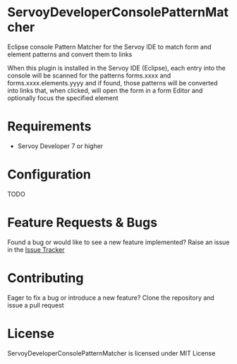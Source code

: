 # ServoyDeveloperConsolePatternMatcher
Eclipse console Pattern Matcher for the Servoy IDE to match form and element patterns and convert them to links

When this plugin is installed in the Servoy IDE (Eclipse), each entry into the console will be scanned for the patterns forms.xxxx and forms.xxxx.elements.yyyy and if found, those patterns will be converted into links that, when clicked, will open the form in a form Editor and optionally focus the specified element

# Requirements
- Servoy Developer 7 or higher

# Configuration
TODO

# Feature Requests & Bugs
Found a bug or would like to see a new feature implemented? Raise an issue in the [Issue Tracker](https://github.com/TheOrangeDots/ServoyDeveloperConsolePatternMatcher/issues)

# Contributing
Eager to fix a bug or introduce a new feature? Clone the repository and issue a pull request

# License
ServoyDeveloperConsolePatternMatcher is licensed under MIT License
